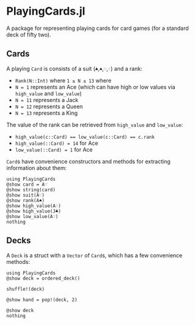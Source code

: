 # PlayingCards.jl

A package for representing playing cards for card games (for a standard deck of fifty two).

## Cards

A playing `Card` is consists of a suit (`♣`,`♠`,`♡`,`♢`) and a rank:

 - `Rank(N::Int)` where `1 ≤ N ≤ 13` where
 - `N = 1` represents an Ace (which can have high or low values via `high_value` and `low_value`)
 - `N = 11` represents a Jack
 - `N = 12` represents a Queen
 - `N = 13` represents a King

The value of the rank can be retrieved from `high_value` and `low_value`:

 - `high_value(c::Card) == low_value(c::Card) == c.rank`
 - `high_value(::Card) = 14` for Ace
 - `low_value(::Card) = 1` for Ace

`Card`s have convenience constructors and methods for extracting information about them:

```@example
using PlayingCards
@show card = A♡
@show string(card)
@show suit(A♡)
@show rank(A♠)
@show high_value(A♢)
@show high_value(J♣)
@show low_value(A♡)
nothing
```

## Decks

A `Deck` is a struct with a `Vector` of `Card`s, which has a few convenience methods:

```@example
using PlayingCards
@show deck = ordered_deck()

shuffle!(deck)

@show hand = pop!(deck, 2)

@show deck
nothing
```
